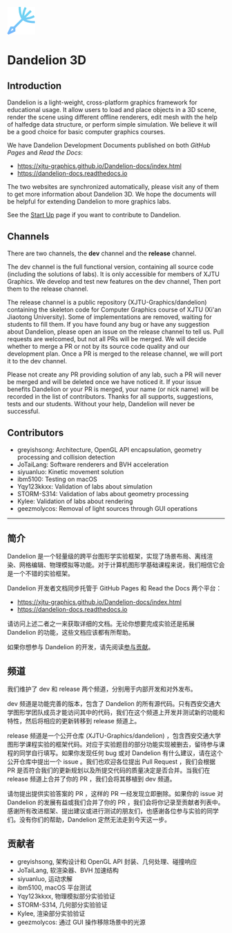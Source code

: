 ![dandelion_logo](./resources/icons/dandelion_64.png)

# Dandelion 3D

## Introduction

Dandelion is a light-weight, cross-platform graphics framework for educational usage. It allow users to load and place objects in a 3D scene, render the scene using different offline renderers, edit mesh with the help of halfedge data structure, or perform simple simulation. We believe it will be a good choice for basic computer graphics courses.

We have Dandelion Development Documents published on both *GitHub Pages* and *Read the Docs*:

- https://xjtu-graphics.github.io/Dandelion-docs/index.html
- https://dandelion-docs.readthedocs.io

The two websites are synchronized automatically, please visit any of them to get more information about Dandelion 3D. We hope the documents will be helpful for extending Dandelion to more graphics labs.

See the [Start Up](https://dandelion-docs.readthedocs.io/zh-cn/latest/da/d2c/startup.html) page if you want to contribute to Dandelion.

## Channels

There are two channels, the **dev** channel and the **release** channel.

The dev channel is the full functional version, containing all source code (including the solutions of labs). It is only accessible for members of XJTU Graphics. We develop and test new features on the dev channel, Then port them to the release channel.

The release channel is a public repository (XJTU-Graphics/dandelion) containing the skeleton code for Computer Graphics course of XJTU (Xi'an Jiaotong University). Some of implementations are removed, waiting for students to fill them. If you have found any bug or have any suggestion about Dandelion, please open an issue on the release channel to tell us. Pull requests are welcomed, but not all PRs will be merged. We will decide whether to merge a PR or not by its source code quality and our development plan. Once a PR is merged to the release channel, we will port it to the dev channel.

Please not create any PR providing solution of any lab, such a PR will never be merged and will be deleted once we have noticed it. If your issue benefits Dandelion or your PR is merged, your name (or nick name) will be recorded in the list of contributors. Thanks for all supports, suggestions, tests and our students. Without your help, Dandelion will never be successful.

## Contributors

- greyishsong: Architecture, OpenGL API encapsulation, geometry processing and collision detection
- JoTaiLang: Software renderers and BVH acceleration
- siyuanluo: Kinetic movement solution
- ibm5100: Testing on macOS
- Yqy123kkxx: Validation of labs about simulation
- STORM-S314: Validation of labs about geometry processing
- Kylee: Validation of labs about rendering
- geezmolycos: Removal of light sources through GUI operations

---

## 简介

Dandelion 是一个轻量级的跨平台图形学实验框架，实现了场景布局、离线渲染、网格编辑、物理模拟等功能。对于计算机图形学基础课程来说，我们相信它会是一个不错的实验框架。

Dandelion 开发者文档同步托管于 GitHub Pages 和 Read the Docs 两个平台：

- https://xjtu-graphics.github.io/Dandelion-docs/index.html
- https://dandelion-docs.readthedocs.io

请访问上述二者之一来获取详细的文档。无论你想要完成实验还是拓展 Dandelion 的功能，这些文档应该都有所帮助。

如果你想参与 Dandelion 的开发，请先阅读[参与贡献](https://dandelion-docs.readthedocs.io/zh-cn/latest/da/d2c/startup.html)。

## 频道

我们维护了 dev 和 release 两个频道，分别用于内部开发和对外发布。

dev 频道是功能完善的版本，包含了 Dandelion 的所有源代码。只有西安交通大学图形学团队成员才能访问其中的代码，我们在这个频道上开发并测试新的功能和特性，然后将相应的更新转移到 release 频道上。

release 频道是一个公开仓库 (XJTU-Graphics/dandelion) ，包含西安交通大学图形学课程实验的框架代码。对应于实验题目的部分功能实现被删去，留待参与课程的同学自行填写。如果你发现任何 bug 或对 Dandelion 有什么建议，请在这个公开仓库中提出一个 issue 。我们也欢迎各位提出 Pull Request ，我们会根据 PR 是否符合我们的更新规划以及所提交代码的质量决定是否合并。当我们在 release 频道上合并了你的 PR ，我们会将其移植到 dev 频道。

请勿提出提供实验答案的 PR ，这样的 PR 一经发现立即删除。如果你的 issue 对 Dandelion 的发展有益或我们合并了你的 PR ，我们会将你记录至贡献者列表中。感谢所有改进框架、提出建议或进行测试的朋友们，也感谢各位参与实验的同学们。没有你们的帮助，Dandelion 定然无法走到今天这一步。

## 贡献者

- greyishsong, 架构设计和 OpenGL API 封装、几何处理、碰撞响应
- JoTaiLang, 软渲染器、BVH 加速结构
- siyuanluo, 运动求解
- ibm5100, macOS 平台测试
- Yqy123kkxx, 物理模拟部分实验验证
- STORM-S314, 几何部分实验验证
- Kylee, 渲染部分实验验证
- geezmolycos: 通过 GUI 操作移除场景中的光源

